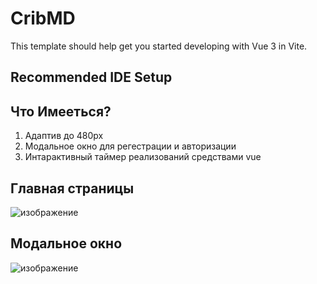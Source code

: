 # CribMD

This template should help get you started developing with Vue 3 in Vite.

## Recommended IDE Setup

## Что Имееться?
1) Адаптив до 480px
2) Модальное окно для регестрации и авторизации
3) Интарактивный таймер реализований средствами vue

## Главная страницы

![изображение](https://github.com/Xenob1na/Vue-CribMD/assets/105980448/8e33ece1-2006-4ba4-a627-1658dcf1e724)

## Модальное окно

![изображение](https://github.com/Xenob1na/Vue-CribMD/assets/105980448/d4153821-cbc6-4d38-936c-12d27bb1f6a6)



